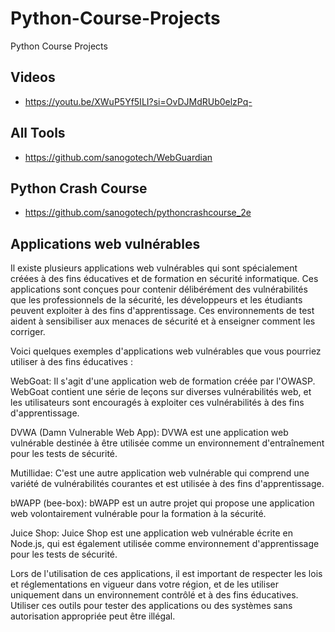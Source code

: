 # Python-Course-Projects
Python Course Projects

## Videos 

- https://youtu.be/XWuP5Yf5ILI?si=OvDJMdRUb0elzPq-

## All Tools
- https://github.com/sanogotech/WebGuardian

## Python  Crash  Course

- https://github.com/sanogotech/pythoncrashcourse_2e

## Applications web vulnérables

Il existe plusieurs applications web vulnérables qui sont spécialement créées à des fins éducatives et de formation en sécurité informatique. Ces applications sont conçues pour contenir délibérément des vulnérabilités que les professionnels de la sécurité, les développeurs et les étudiants peuvent exploiter à des fins d'apprentissage. Ces environnements de test aident à sensibiliser aux menaces de sécurité et à enseigner comment les corriger.

Voici quelques exemples d'applications web vulnérables que vous pourriez utiliser à des fins éducatives :

WebGoat: Il s'agit d'une application web de formation créée par l'OWASP. WebGoat contient une série de leçons sur diverses vulnérabilités web, et les utilisateurs sont encouragés à exploiter ces vulnérabilités à des fins d'apprentissage.

DVWA (Damn Vulnerable Web App): DVWA est une application web vulnérable destinée à être utilisée comme un environnement d'entraînement pour les tests de sécurité.

Mutillidae: C'est une autre application web vulnérable qui comprend une variété de vulnérabilités courantes et est utilisée à des fins d'apprentissage.

bWAPP (bee-box): bWAPP est un autre projet qui propose une application web volontairement vulnérable pour la formation à la sécurité.

Juice Shop: Juice Shop est une application web vulnérable écrite en Node.js, qui est également utilisée comme environnement d'apprentissage pour les tests de sécurité.

Lors de l'utilisation de ces applications, il est important de respecter les lois et réglementations en vigueur dans votre région, et de les utiliser uniquement dans un environnement contrôlé et à des fins éducatives. Utiliser ces outils pour tester des applications ou des systèmes sans autorisation appropriée peut être illégal.
